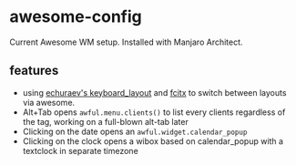 # awesome-config

Current Awesome WM setup. Installed with Manjaro Architect.

## features
- using [echuraev's keyboard_layout](https://github.com/echuraev/keyboard_layout) and [fcitx](https://wiki.archlinux.org/index.php/Fcitx) to switch between layouts via awesome.
- Alt+Tab opens `awful.menu.clients()` to list every clients regardless of the tag, working on a full-blown alt-tab later
- Clicking on the date opens an `awful.widget.calendar_popup`
- Clicking on the clock opens a wibox based on calendar_popup with a textclock in separate timezone
